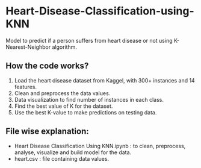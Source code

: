 # Heart-Disease-Classification-using-KNN
Model to predict if a person suffers from heart disease or not using K-Nearest-Neighbor algorithm.

## How the code works?
1. Load the heart disease dataset from Kaggel, with 300+ instances and 14 features.
2. Clean and preprocess the data values.
3. Data visualization to find number of instances in each class.
4. Find the best value of K for the dataset.
5. Use the best K-value to make predictions on testing data.


## File wise explanation:
* Heart Disease Classification Using KNN.ipynb : to clean, preprocess, analyse, visualize and build model for the data.
* heart.csv : file containing data values.
